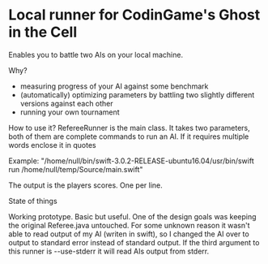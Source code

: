# Local runner for CodinGame's Ghost in the Cell

Enables you to battle two AIs on your local machine.

Why?
* measuring progress of your AI against some benchmark
* (automatically) optimizing parameters by battling two slightly different versions against each other
* running your own tournament

How to use it?
RefereeRunner is the main class. It takes two parameters, both of them are complete commands to run an AI. If it requires multiple words enclose it in quotes

Example: "/home/null/bin/swift-3.0.2-RELEASE-ubuntu16.04/usr/bin/swift run /home/null/temp/Source/main.swift"

The output is the players scores. One per line.

State of things

Working prototype. Basic but useful. One of the design goals was keeping the original Referee.java untouched.
For some unknown reason it wasn't able to read output of my AI (writen in swift), so I changed the AI over to output to standard error instead of standard output. If the third argument to this runner is --use-stderr it will read AIs output from stderr.
